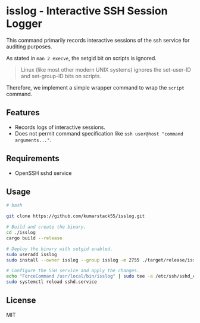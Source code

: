 # isslog - Interactive SSH Session Logger

This command primarily records interactive sessions of the ssh service for auditing purposes.

As stated in `man 2 execve`, the setgid bit on scripts is ignored.

> Linux (like most other modern UNIX systems) ignores the set-user-ID and set-group-ID bits on scripts.

Therefore, we implement a simple wrapper command to wrap the `script` command.

## Features

- Records logs of interactive sessions.
- Does not permit command specification like `ssh user@host "command arguments..."`.

## Requirements

- OpenSSH sshd service

## Usage

```bash
# bash

git clone https://github.com/kumarstack55/isslog.git

# Build and create the binary.
cd ./isslog
cargo build --release

# Deploy the binary with setgid enabled.
sudo useradd isslog
sudo install --owner isslog --group isslog -m 2755 ./target/release/isslog /usr/local/bin/isslog

# Configure the SSH service and apply the changes.
echo "ForceCommand /usr/local/bin/isslog" | sudo tee -a /etc/ssh/sshd_config.d/90-isslog.conf
sudo systemctl reload sshd.service
```

## License

MIT
